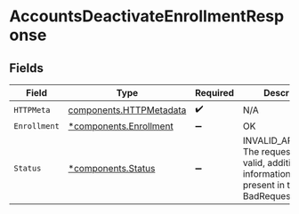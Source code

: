 # AccountsDeactivateEnrollmentResponse


## Fields

| Field                                                                                                        | Type                                                                                                         | Required                                                                                                     | Description                                                                                                  |
| ------------------------------------------------------------------------------------------------------------ | ------------------------------------------------------------------------------------------------------------ | ------------------------------------------------------------------------------------------------------------ | ------------------------------------------------------------------------------------------------------------ |
| `HTTPMeta`                                                                                                   | [components.HTTPMetadata](../../models/components/httpmetadata.md)                                           | :heavy_check_mark:                                                                                           | N/A                                                                                                          |
| `Enrollment`                                                                                                 | [*components.Enrollment](../../models/components/enrollment.md)                                              | :heavy_minus_sign:                                                                                           | OK                                                                                                           |
| `Status`                                                                                                     | [*components.Status](../../models/components/status.md)                                                      | :heavy_minus_sign:                                                                                           | INVALID_ARGUMENT: The request is not valid, additional information may be present in the BadRequest details. |